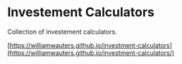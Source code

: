 # Investement Calculators

Collection of investement calculators.

[https://williamwauters.github.io/investment-calculators](https://williamwauters.github.io/investment-calculators/)
